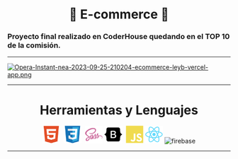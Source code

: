 
<div align="center">
  <h1>🛒 E-commerce 🛒</h1>


  

</div>

### Proyecto final realizado en CoderHouse quedando en el TOP 10 de la comisión.

---
  
  [![Opera-Instant-nea-2023-09-25-210204-ecommerce-leyb-vercel-app.png](https://i.postimg.cc/KYy5d2QM/Opera-Instant-nea-2023-09-25-210204-ecommerce-leyb-vercel-app.png)](https://postimg.cc/bZ3bt47y)


 <div align="center">

</div>

---

<div align="center"<br>
     <div align="center">
  <h1>Herramientas y Lenguajes</h1>
</div>
     <div>
      <img src="https://github.com/devicons/devicon/blob/master/icons/html5/html5-plain.svg" title="HTML" alt="HTML" width="40" heigth="40"/>&nbsp;
      <img src="https://github.com/devicons/devicon/blob/master/icons/css3/css3-original.svg" title="CSS" alt="HTML" width="40" heigth="40"/>&nbsp;
         <img src="https://raw.githubusercontent.com/devicons/devicon/master/icons/sass/sass-original.svg" width="40" height="40" title="SASS">
      <img src="https://github.com/devicons/devicon/blob/master/icons/bootstrap/bootstrap-plain.svg" title="bootstrap" alt="bootstrap" width="40" heigth="40"/>&nbsp;
      <img src="https://github.com/devicons/devicon/blob/master/icons/javascript/javascript-plain.svg" title="JavaScript" alt="HTML" width="40" heigth="40"/>
      <img src="https://github.com/devicons/devicon/blob/master/icons/react/react-original.svg" title="JavaScript" alt="HTML" width="40" heigth="40"/>
        <img src="https://www.vectorlogo.zone/logos/firebase/firebase-icon.svg" alt="firebase" width="40" height="40"/>
     </div>
</div>

---
